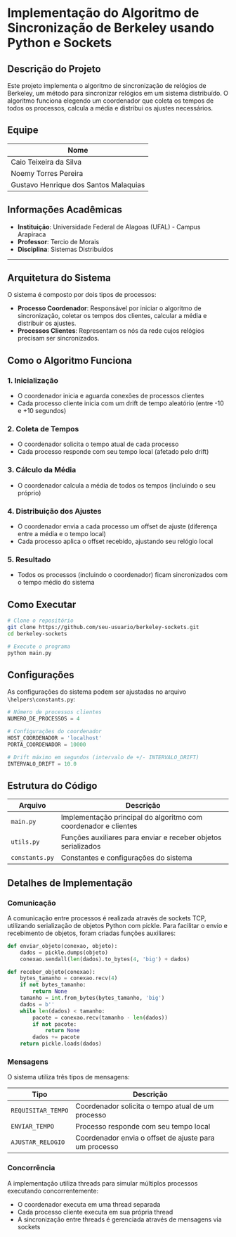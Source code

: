 # Implementação do Algoritmo de Sincronização de Berkeley usando Python e Sockets

## Descrição do Projeto
Este projeto implementa o algoritmo de sincronização de relógios de Berkeley, um método para sincronizar relógios em um sistema distribuído. O algoritmo funciona elegendo um coordenador que coleta os tempos de todos os processos, calcula a média e distribui os ajustes necessários.

## Equipe

| Nome |
|------|
| Caio Teixeira da Silva |
| Noemy Torres Pereira |
| Gustavo Henrique dos Santos Malaquias |

## Informações Acadêmicas

- **Instituição**: Universidade Federal de Alagoas (UFAL) - Campus Arapiraca
- **Professor**: Tercio de Morais
- **Disciplina**: Sistemas Distribuídos

---
## Arquitetura do Sistema

O sistema é composto por dois tipos de processos:

- **Processo Coordenador**: Responsável por iniciar o algoritmo de sincronização, coletar os tempos dos clientes, calcular a média e distribuir os ajustes.
- **Processos Clientes**: Representam os nós da rede cujos relógios precisam ser sincronizados.

## Como o Algoritmo Funciona

### 1. Inicialização
- O coordenador inicia e aguarda conexões de processos clientes
- Cada processo cliente inicia com um drift de tempo aleatório (entre -10 e +10 segundos)

### 2. Coleta de Tempos
- O coordenador solicita o tempo atual de cada processo
- Cada processo responde com seu tempo local (afetado pelo drift)

### 3. Cálculo da Média
- O coordenador calcula a média de todos os tempos (incluindo o seu próprio)

### 4. Distribuição dos Ajustes
- O coordenador envia a cada processo um offset de ajuste (diferença entre a média e o tempo local)
- Cada processo aplica o offset recebido, ajustando seu relógio local

### 5. Resultado
- Todos os processos (incluindo o coordenador) ficam sincronizados com o tempo médio do sistema

## Como Executar

```bash
# Clone o repositório
git clone https://github.com/seu-usuario/berkeley-sockets.git
cd berkeley-sockets

# Execute o programa
python main.py
```

## Configurações
As configurações do sistema podem ser ajustadas no arquivo `\helpers\constants.py`:

```python
# Número de processos clientes
NUMERO_DE_PROCESSOS = 4

# Configurações do coordenador
HOST_COORDENADOR = 'localhost'
PORTA_COORDENADOR = 10000

# Drift máximo em segundos (intervalo de +/- INTERVALO_DRIFT)
INTERVALO_DRIFT = 10.0
```

## Estrutura do Código

| Arquivo | Descrição |
|---------|-----------|
| `main.py` | Implementação principal do algoritmo com coordenador e clientes |
| `utils.py` | Funções auxiliares para enviar e receber objetos serializados |
| `constants.py` | Constantes e configurações do sistema |

## Detalhes de Implementação

### Comunicação
A comunicação entre processos é realizada através de sockets TCP, utilizando serialização de objetos Python com pickle. Para facilitar o envio e recebimento de objetos, foram criadas funções auxiliares:

```python
def enviar_objeto(conexao, objeto):
    dados = pickle.dumps(objeto)
    conexao.sendall(len(dados).to_bytes(4, 'big') + dados)

def receber_objeto(conexao):
    bytes_tamanho = conexao.recv(4)
    if not bytes_tamanho:
        return None
    tamanho = int.from_bytes(bytes_tamanho, 'big')
    dados = b''
    while len(dados) < tamanho:
        pacote = conexao.recv(tamanho - len(dados))
        if not pacote:
            return None
        dados += pacote
    return pickle.loads(dados)
```

### Mensagens
O sistema utiliza três tipos de mensagens:

| Tipo | Descrição |
|------|-----------|
| `REQUISITAR_TEMPO` | Coordenador solicita o tempo atual de um processo |
| `ENVIAR_TEMPO` | Processo responde com seu tempo local |
| `AJUSTAR_RELOGIO` | Coordenador envia o offset de ajuste para um processo |

### Concorrência
A implementação utiliza threads para simular múltiplos processos executando concorrentemente:

- O coordenador executa em uma thread separada
- Cada processo cliente executa em sua própria thread
- A sincronização entre threads é gerenciada através de mensagens via sockets